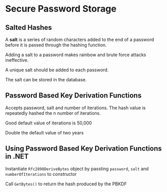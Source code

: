 # Secure Password Storage

## Salted Hashes

A **salt** is a series of random characters added to the end of a password before it is passed through the hashing function.

Adding a salt to a password makes rainbow and brute force attacks ineffective.

A unique salt should be added to each password.

The salt can be stored in the database.

## Password Based Key Derivation Functions

Accepts password, salt and number of iterations.  The hash value is repeatedly hashed the n number of iterations.

Good default value of iterations is 50,000

Double the default value of two years

## Using Password Based Key Derivation Functions in .NET

Instantiate `Rfc2898DeriveBytes` object by passting `password`, `salt` and `numberOfIterations` to constructor

Call `GetBytes()` to return the hash produced by the PBKDF